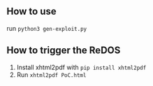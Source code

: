 ## How to use

run `python3 gen-exploit.py`

## How to trigger the ReDOS

1) Install xhtml2pdf with `pip install xhtml2pdf`
2) Run `xhtml2pdf PoC.html`
